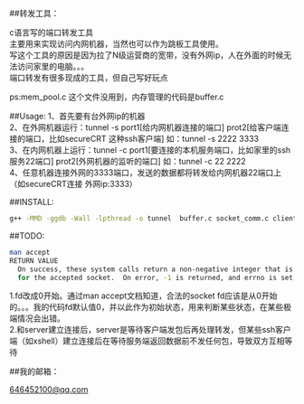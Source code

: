 ##转发工具：

c语言写的端口转发工具<br>
主要用来实现访问内网机器，当然也可以作为跳板工具使用。<br>
写这个工具的原因是因为拉了N级运营商的宽带，没有外网ip，人在外面的时候无法访问家里的电脑。。。<br>
端口转发有很多现成的工具，但自己写好玩点<br>

ps:mem_pool.c 这个文件没用到，内存管理的代码是buffer.c<br>

##Usage:
1、首先要有台外网ip的机器<br>
2、在外网机器运行：tunnel -s port1[给内网机器连接的端口] prot2[给客户端连接的端口，比如secureCRT 这种ssh客户端]  如：tunnel -s 2222 3333<br>
3、在内网机器上运行：tunnel -c port1[要连接的本机服务端口，比如家里的ssh服务22端口] prot2[外网机器的监听的端口] 如：tunnel -c 22 2222<br>
4、任意机器连接外网的3333端口，发送的数据都将转发给内网机器22端口上（如secureCRT连接 外网ip:3333）<br>


##INSTALL:
```Bash
g++ -MMD -ggdb -Wall -lpthread -o tunnel  buffer.c socket_comm.c client.c server.c tunnel.c
```

##TODO:
```Bash
man accept
RETURN VALUE
  On success, these system calls return a non-negative integer that is  a  descriptor
  for the accepted socket.  On error, -1 is returned, and errno is set appropriately.
```
1.fd改成0开始。通过man accept文档知道，合法的socket fd应该是从0开始的。。。我的代码fd默认值0，并以此作为初始状态，用来判断某些状态，在某些极端情况会出错。<br>
2.和server建立连接后，server是等待客户端发包后再处理转发，但某些ssh客户端（如xshell）建立连接后在等待服务端返回数据前不发任何包，导致双方互相等待<br>

##我的邮箱：
  
646452100@qq.com
